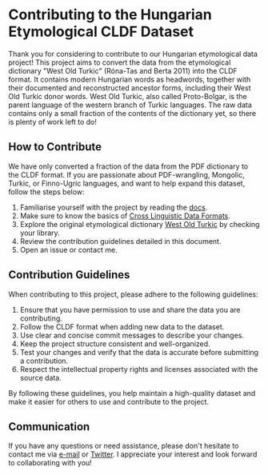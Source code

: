 # Contributing to the Hungarian Etymological CLDF Dataset

Thank you for considering to contribute to our Hungarian etymological data project! This project aims to convert the data from the etymological dictionary "West Old Turkic" (Róna-Tas and Berta 2011) into the CLDF format. It contains modern Hungarian words as headwords, together with their documented and reconstructed ancestor forms, including their West Old Turkic donor words. West Old Turkic, also called Proto-Bolgar, is the parent language of the western branch of Turkic languages. The raw data contains only a small fraction of the contents of the dictionary yet, so there is plenty of work left to do!

## How to Contribute

We have only converted a fraction of the data from the PDF dictionary to the CLDF format. If you are passionate about PDF-wrangling, Mongolic, Turkic, or Finno-Ugric languages, and want to help expand this dataset, follow the steps below:

1. Familiarise yourself with the project by reading the [docs](https://ronataswestoldturkic.readthedocs.io/en/latest/home.html).
2. Make sure to know the basics of [Cross Linguistic Data Formats](https://cldf.clld.org/).
3. Explore the original etymological dictionary [West Old Turkic](https://www.goodreads.com/book/show/13577601-west-old-turkic) by checking your library.
4. Review the contribution guidelines detailed in this document.
5. Open an issue or contact me.

## Contribution Guidelines

When contributing to this project, please adhere to the following guidelines:

1. Ensure that you have permission to use and share the data you are contributing.
2. Follow the CLDF format when adding new data to the dataset.
3. Use clear and concise commit messages to describe your changes.
4. Keep the project structure consistent and well-organized.
5. Test your changes and verify that the data is accurate before submitting a contribution.
6. Respect the intellectual property rights and licenses associated with the source data.

By following these guidelines, you help maintain a high-quality dataset and make it easier for others to use and contribute to the project.

## Communication

If you have any questions or need assistance, please don't hesitate to contact me via [e-mail](mailto:viktor_martinovic@$removethis$eva.mpg.de) or [Twitter](https://twitter.com/martino_vik). I appreciate your interest and look forward to collaborating with you!
